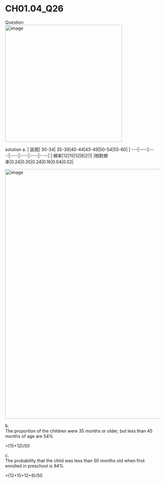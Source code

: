 # CH01.04_Q26
Question  
<img width="378" alt="image" src="https://github.com/user-attachments/assets/1b29c7ae-ad48-42a1-97a5-4d2c24a72915">

solution
a.
| 區間| 30-34| 35-39|40-44|45-49|50-54|55-60|
| ---|:---:|:---:|:---:|:---:|:---:|:---:|
| 頻率|12|15|12|8|2|1|
|相對頻率|0.24|0.30|0.24|0.16|0.04|0.02|

<img width="807" alt="image" src="https://github.com/user-attachments/assets/d055adb6-2bd3-44d1-a5b3-7c46da89468c">

b.  
The proportion of the children were 35 months or older, but less than 45 months of age are 54%

=(15+12)/50  

c.  
The probability that the child was less than 50 months old when first enrolled in preschool is 94%  

=(12+15+12+8)/50
